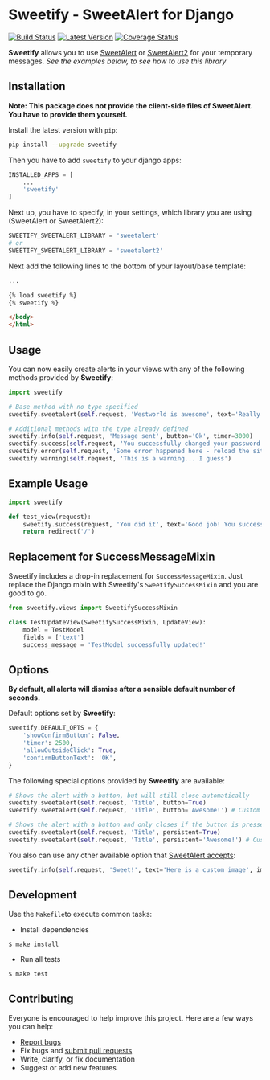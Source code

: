 # Sweetify - SweetAlert for Django

[![Build Status](https://img.shields.io/travis/Atrox/sweetify-django.svg?style=flat-square)](https://travis-ci.org/Atrox/sweetify-django)
[![Latest Version](https://img.shields.io/pypi/v/sweetify.svg?style=flat-square)](https://pypi.python.org/pypi/sweetify)
[![Coverage Status](https://img.shields.io/coveralls/Atrox/sweetify-django.svg?style=flat-square)](https://coveralls.io/r/Atrox/sweetify-django)

**Sweetify** allows you to use [SweetAlert](http://t4t5.github.io/sweetalert/) or [SweetAlert2](https://github.com/limonte/sweetalert2) for your temporary messages.
_See the examples below, to see how to use this library_

## Installation
**Note: This package does not provide the client-side files of SweetAlert. You have to provide them yourself.**

Install the latest version with `pip`:

```bash
pip install --upgrade sweetify
```

Then you have to add `sweetify` to your django apps:
```python
INSTALLED_APPS = [
    ...
    'sweetify'
]
```

Next up, you have to specify, in your settings, which library you are using (SweetAlert or SweetAlert2):
```python
SWEETIFY_SWEETALERT_LIBRARY = 'sweetalert'
# or
SWEETIFY_SWEETALERT_LIBRARY = 'sweetalert2'
```

Next add the following lines to the bottom of your layout/base template:
```html
...

{% load sweetify %}
{% sweetify %}

</body>
</html>
```

## Usage
You can now easily create alerts in your views with any of the following methods provided by **Sweetify**:
```python
import sweetify

# Base method with no type specified
sweetify.sweetalert(self.request, 'Westworld is awesome', text='Really... if you have the chance - watch it!' persistent='I agree!')

# Additional methods with the type already defined
sweetify.info(self.request, 'Message sent', button='Ok', timer=3000)
sweetify.success(self.request, 'You successfully changed your password')
sweetify.error(self.request, 'Some error happened here - reload the site', persistent=':(')
sweetify.warning(self.request, 'This is a warning... I guess')
```

## Example Usage
```python
import sweetify

def test_view(request):
    sweetify.success(request, 'You did it', text='Good job! You successfully showed a SweetAlert message', persistent='Hell yeah')
    return redirect('/')
```

## Replacement for SuccessMessageMixin
Sweetify includes a drop-in replacement for `SuccessMessageMixin`.
Just replace the Django mixin with Sweetify's `SweetifySuccessMixin` and you are good to go.

```python
from sweetify.views import SweetifySuccessMixin

class TestUpdateView(SweetifySuccessMixin, UpdateView):
    model = TestModel
    fields = ['text']
    success_message = 'TestModel successfully updated!'
```

## Options
**By default, all alerts will dismiss after a sensible default number of seconds.**

Default options set by **Sweetify**:
```python
sweetify.DEFAULT_OPTS = {
    'showConfirmButton': False,
    'timer': 2500,
    'allowOutsideClick': True,
    'confirmButtonText': 'OK',
}
```

The following special options provided by **Sweetify** are available:
```python
# Shows the alert with a button, but will still close automatically
sweetify.sweetalert(self.request, 'Title', button=True)
sweetify.sweetalert(self.request, 'Title', button='Awesome!') # Custom text for the button

# Shows the alert with a button and only closes if the button is pressed
sweetify.sweetalert(self.request, 'Title', persistent=True)
sweetify.sweetalert(self.request, 'Title', persistent='Awesome!') # Custom text for the button
```

You also can use any other available option that [SweetAlert accepts](http://t4t5.github.io/sweetalert/):
```python
sweetify.info(self.request, 'Sweet!', text='Here is a custom image', imageUrl='images/thumbs-up.jpg', timer=5000)
```



## Development
Use the `Makefile`to execute common tasks:

- Install dependencies
```shell
$ make install
```

- Run all tests
```shell
$ make test
```

## Contributing
Everyone is encouraged to help improve this project. Here are a few ways you can help:

- [Report bugs](https://github.com/atrox/sweetify-django/issues)
- Fix bugs and [submit pull requests](https://github.com/atrox/sweetify-django/pulls)
- Write, clarify, or fix documentation
- Suggest or add new features
